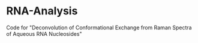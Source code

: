 # RNA-Analysis
Code for "Deconvolution of Conformational Exchange from Raman Spectra of Aqueous RNA Nucleosides"

